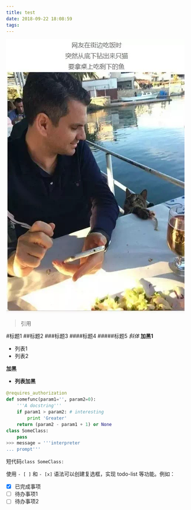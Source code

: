 ```yaml
---
title: test
date: 2018-09-22 18:08:59
tags:
---
```

![](test/1.jpg)
> 引用


#标题1
##标题2
###标题3
####标题4
#####标题5
*斜体*
**加黑1**

- 列表1
- 列表2

**加黑**

- **列表加黑**

``` python
@requires_authorization
def somefunc(param1='', param2=0):
    '''A docstring'''
    if param1 > param2: # interesting
        print 'Greater'
    return (param2 - param1 + 1) or None
class SomeClass:
    pass
>>> message = '''interpreter
... prompt'''
```

短代码`class SomeClass:`


使用 `- [ ]` 和 `- [x]` 语法可以创建复选框，实现 todo-list 等功能。例如：

- [x] 已完成事项
- [ ] 待办事项1
- [ ] 待办事项2
